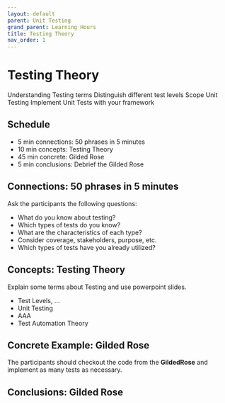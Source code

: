```yaml
---
layout: default
parent: Unit Testing
grand_parent: Learning Hours
title: Testing Theory
nav_order: 1
---
```


# Testing Theory

Understanding Testing terms
Distinguish different test levels
Scope Unit Testing
Implement Unit Tests with your framework

## Schedule
- 5 min connections: 50 phrases in 5 minutes
- 10 min concepts: Testing Theory
- 45 min concrete: Gilded Rose
- 5 min conclusions: Debrief the Gilded Rose

## Connections: 50 phrases in 5 minutes
Ask the participants the following questions:
* What do you know about testing?
* Which types of tests do you know?
* What are the characteristics of each type?
* Consider coverage, stakeholders, purpose, etc.
* Which types of tests have you already utilized?


## Concepts: Testing Theory
Explain some terms about Testing and use powerpoint slides.

* Test Levels, ...
* Unit Testing
* AAA
* Test Automation Theory

## Concrete Example: Gilded Rose
The participants should checkout the code from the **GildedRose** and implement as many tests as necessary. 

## Conclusions: Gilded Rose

